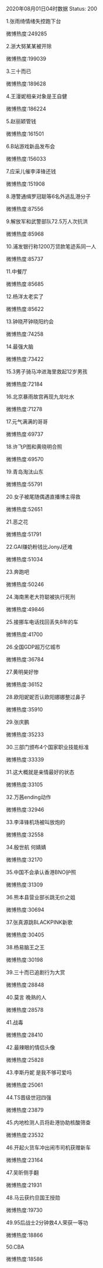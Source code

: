 2020年08月01日04时数据
Status: 200

1.张雨绮情绪失控跑下台

微博热度:249285

2.浙大努某某被开除

微博热度:199039

3.三十而已

微博热度:189628

4.王漫妮相亲对象是王自健

微博热度:186224

5.赵丽颖管钱

微博热度:161501

6.B站游戏新品发布会

微博热度:156033

7.应采儿催李泽锋还钱

微博热度:151908

8.港警通缉罗冠聪等6名外逃乱港分子

微博热度:87556

9.解放军和武警部队72.5万人次抗洪

微博热度:85968

10.浦发银行称1200万贷款笔迹系同一人

微博热度:85737

11.中餐厅

微博热度:85685

12.杨洋太老实了

微博热度:85622

13.钟晓芹钟晓阳约会

微博热度:74258

14.最强大脑

微博热度:73422

15.3男子骑马冲进海里救起12岁男孩

微博热度:72184

16.北京暴雨故宫再现九龙吐水

微博热度:71278

17.元气满满的哥哥

微博热度:69737

18.许飞P图和黄晓明合照

微博热度:69570

19.青岛淘汰山东

微博热度:55791

20.女子被尾随偶遇直播博主得救

微博热度:52651

21.恶之花

微博热度:51791

22.GAI赚奶粉钱比JonyJ还难

微博热度:51034

23.奔跑吧

微博热度:50246

24.海南黑老大符聪被执行死刑

微博热度:49846

25.接挪车电话找回丢失8年的车

微博热度:41700

26.全国GDP超万亿城市

微博热度:36784

27.黄明昊好惨

微博热度:36152

28.欧阳妮妮否认欧阳娜娜整过鼻子

微博热度:35910

29.张庆鹏

微博热度:35233

30.三部门颁布4个国家职业技能标准

微博热度:33339

31.这大概就是亲情最好的状态

微博热度:33105

32.万茜ending动作

微博热度:32946

33.李泽锋机场被叫放炮的

微博热度:32558

34.殷世航 何婧婧

微博热度:32170

35.中国不会承认香港BNO护照

微博热度:31309

36.熊本县营业部长跳无价之姐

微博热度:30694

37.张真源跳BLACKPINK新歌

微博热度:30405

38.杨易脑王之王

微博热度:30198

39.三十而已追剧行为大赏

微博热度:28848

40.莫言 晚熟的人

微博热度:28578

41.战毒

微博热度:28410

42.最辣眼的情侣头像

微博热度:25828

43.李斯丹妮 是我不够可爱吗

微博热度:25061

44.TS晋级世冠四强

微博热度:23879

45.内地检测人员将赴港协助核酸筛查

微博热度:23532

46.开起火货车冲出闹市司机获赠新车

微博热度:23164

47.吴昕侧手翻

微博热度:21931

48.马云获约旦国王授勋

微博热度:19730

49.95后战士2分钟救4人荣获一等功

微博热度:18866

50.CBA

微博热度:18586

